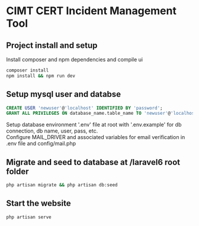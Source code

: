 # CIMT CERT Incident Management Tool

## Project install and setup

Install composer and npm dependencies and compile ui

```bash
composer install
npm install && npm run dev
```

## Setup mysql user and databse

```sql
CREATE USER 'newuser'@'localhost' IDENTIFIED BY 'password';
GRANT ALL PRIVILEGES ON database_name.table_name TO 'newuser'@'localhost';
```

Setup database environment '.env' file at root with '.env.example' for db connection, db name, user, pass, etc.  
Configure MAIL_DRIVER and associated variables for email verification in .env file and config/mail.php

## Migrate and seed to database at /laravel6 root folder

```bash
php artisan migrate && php artisan db:seed
```

## Start the website

```bash
php artisan serve
```
